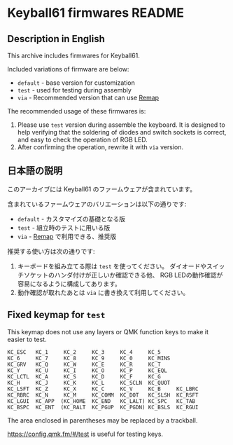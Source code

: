 # Keyball61 firmwares README

## Description in English

This archive includes firmwares for Keyball61.

Included variations of firmware are below:

* `default` - base version for customization
* `test` - used for testing during assembly
* `via` - Recommended version that can use [Remap][remap]

The recommended usage of these firmwares is:

1.  Please use `test` version during assemble the keyboard.
    It is designed to help verifying that the soldering of diodes and switch
    sockets is correct, and easy to check the operation of RGB LED.
2.  After confirming the operation, rewrite it with `via` version.

## 日本語の説明

このアーカイブには Keyball61 のファームウェアが含まれています。

含まれているファームウェアのバリエーションは以下の通りです:

* `default` - カスタマイズの基礎となる版
* `test` - 組立時のテストに用いる版
* `via` - [Remap][remap] で利用できる、推奨版

推奨する使い方は次の通りです:

1.  キーボードを組み立てる際は `test` を使ってください。
    ダイオードやスイッチソケットのハンダ付けが正しいか確認できる他、
    RGB LEDの動作確認が容易になるように構成してあります。
2.  動作確認が取れたあとは `via` に書き換えて利用してください。

## Fixed keymap for `test`

This keymap does not use any layers or QMK function keys to make it easier to test.

```
KC_ESC   KC_1     KC_2     KC_3     KC_4     KC_5                            KC_6     KC_7     KC_8     KC_9     KC_0     KC_MINS
KC_GRV   KC_Q     KC_W     KC_E     KC_R     KC_T                            KC_Y     KC_U     KC_I     KC_O     KC_P     KC_EQL
KC_LCTL  KC_A     KC_S     KC_D     KC_F     KC_G                            KC_H     KC_J     KC_K     KC_L     KC_SCLN  KC_QUOT
KC_LSFT  KC_Z     KC_X     KC_C     KC_V     KC_B     KC_LBRC       KC_RBRC  KC_N     KC_M     KC_COMM  KC_DOT   KC_SLSH  KC_RSFT
KC_LGUI  KC_APP  (KC_HOME  KC_END   KC_LALT) KC_SPC   KC_TAB        KC_BSPC  KC_ENT  (KC_RALT  KC_PGUP  KC_PGDN) KC_BSLS  KC_RGUI
```

The area enclosed in parentheses may be replaced by a trackball.

<https://config.qmk.fm/#/test> is useful for testing keys.

[remap]:https://remap-keys.app/

